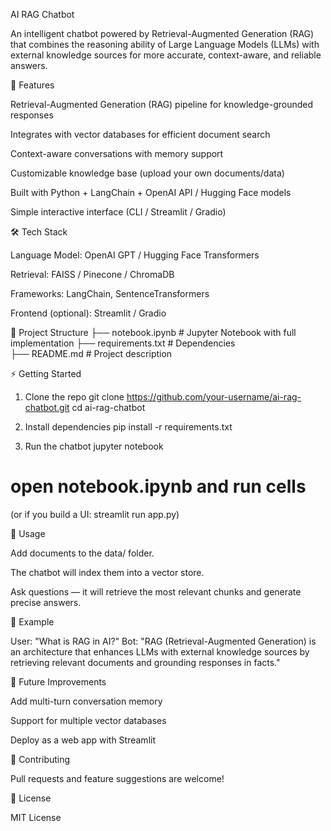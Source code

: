 AI RAG Chatbot

An intelligent chatbot powered by Retrieval-Augmented Generation (RAG) that combines the reasoning ability of Large Language Models (LLMs) with external knowledge sources for more accurate, context-aware, and reliable answers.

🚀 Features

Retrieval-Augmented Generation (RAG) pipeline for knowledge-grounded responses

Integrates with vector databases for efficient document search

Context-aware conversations with memory support

Customizable knowledge base (upload your own documents/data)

Built with Python + LangChain + OpenAI API / Hugging Face models

Simple interactive interface (CLI / Streamlit / Gradio)

🛠️ Tech Stack

Language Model: OpenAI GPT / Hugging Face Transformers

Retrieval: FAISS / Pinecone / ChromaDB

Frameworks: LangChain, SentenceTransformers

Frontend (optional): Streamlit / Gradio

📂 Project Structure
├── notebook.ipynb       # Jupyter Notebook with full implementation
├── requirements.txt     # Dependencies              
├── README.md            # Project description

⚡ Getting Started
1. Clone the repo
git clone https://github.com/your-username/ai-rag-chatbot.git
cd ai-rag-chatbot

2. Install dependencies
pip install -r requirements.txt

3. Run the chatbot
jupyter notebook
# open notebook.ipynb and run cells


(or if you build a UI: streamlit run app.py)

📖 Usage

Add documents to the data/ folder.

The chatbot will index them into a vector store.

Ask questions — it will retrieve the most relevant chunks and generate precise answers.

🌟 Example

User: "What is RAG in AI?"
Bot: "RAG (Retrieval-Augmented Generation) is an architecture that enhances LLMs with external knowledge sources by retrieving relevant documents and grounding responses in facts."

🔮 Future Improvements

Add multi-turn conversation memory

Support for multiple vector databases

Deploy as a web app with Streamlit

🤝 Contributing

Pull requests and feature suggestions are welcome!

📜 License

MIT License
